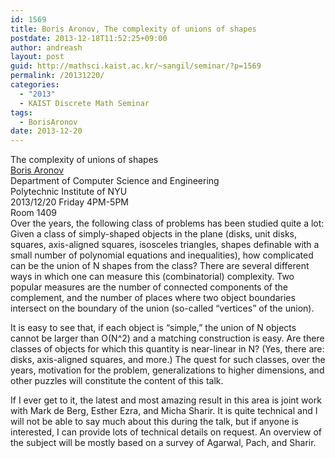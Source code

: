 ```yaml
---
id: 1569
title: Boris Aronov, The complexity of unions of shapes
postdate: 2013-12-18T11:52:25+09:00
author: andreash
layout: post
guid: http://mathsci.kaist.ac.kr/~sangil/seminar/?p=1569
permalink: /20131220/
categories:
  - "2013"
  - KAIST Discrete Math Seminar
tags:
  - BorisAronov
date: 2013-12-20
---
```

<div class="talk">
  The complexity of unions of shapes
</div>

<div class="speaker">
  <a href="http://cis.poly.edu/~aronov/">Boris Aronov</a><br /> Department of Computer Science and Engineering<br /> Polytechnic Institute of NYU
</div>

<div class="date">
  2013/12/20 Friday 4PM-5PM<br /> Room 1409
</div>

<div class="abstract">
  Over the years, the following class of problems has been studied quite a lot: Given a class of simply-shaped objects in the plane (disks, unit disks, squares, axis-aligned squares, isosceles triangles, shapes definable with a small number of polynomial equations and inequalities), how complicated can be the union of N shapes from the class? There are several different ways in which one can measure this (combinatorial) complexity. Two popular measures are the number of connected components of the complement, and the number of places where two object boundaries intersect on the boundary of the union (so-called &#8220;vertices&#8221; of the union).</p> 
  
  <p>
    It is easy to see that, if each object is &#8220;simple,&#8221; the union of N objects cannot be larger than O(N^2) and a matching construction is easy. Are there classes of objects for which this quantity is near-linear in N? (Yes, there are: disks, axis-aligned squares, and more.) The quest for such classes, over the years, motivation for the problem, generalizations to higher dimensions, and other puzzles will constitute the content of this talk.
  </p>
  
  <p>
    If I ever get to it, the latest and most amazing result in this area is joint work with Mark de Berg, Esther Ezra, and Micha Sharir. It is quite technical and I will not be able to say much about this during the talk, but if anyone is interested, I can provide lots of technical details on request. An overview of the subject will be mostly based on a survey of Agarwal, Pach, and Sharir.
  </p>
</div>